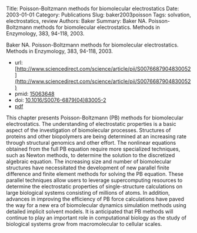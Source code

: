Title: Poisson-Boltzmann methods for biomolecular electrostatics
Date: 2003-01-01
Category: Publications
Slug: baker2003poisson
Tags: solvation, electrostatics, review
Authors: Baker
Summary: Baker NA. Poisson-Boltzmann methods for biomolecular electrostatics. Methods in Enzymology, 383, 94-118, 2003. 

Baker NA. Poisson-Boltzmann methods for biomolecular electrostatics. Methods in Enzymology, 383, 94-118, 2003. 

* url: [http://www.sciencedirect.com/science/article/pii/S0076687904830052](http://www.sciencedirect.com/science/article/pii/S0076687904830052)
* pmid: [15063648](15063648)
* doi: [10.1016/S0076-6879(04)83005-2](10.1016/S0076-6879(04)83005-2)
* [pdf](http://sobolevnrm.github.io/papers/baker2003poisson.pdf)

This chapter presents Poisson-Boltzmann (PB) methods for biomolecular electrostatics. The understanding of electrostatic properties is a basic aspect of the investigation of biomolecular processes. Structures of proteins and other biopolymers are being determined at an increasing rate through structural genomics and other effort. The nonlinear equations obtained from the full PB equation require more specialized techniques, such as Newton methods, to determine the solution to the discretized algebraic equation. The increasing size and number of biomolecular structures have necessitated the development of new parallel finite difference and finite element methods for solving the PB equation. These parallel techniques allow users to leverage supercomputing resources to determine the electrostatic properties of single-structure calculations on large biological systems consisting of millions of atoms. In addition, advances in improving the efficiency of PB force calculations have paved the way for a new era of biomolecular dynamics simulation methods using detailed implicit solvent models. It is anticipated that PB methods will continue to play an important role in computational biology as the study of biological systems grow from macromolecular to cellular scales.
